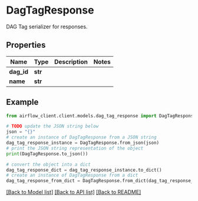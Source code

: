# DagTagResponse

DAG Tag serializer for responses.

## Properties

Name | Type | Description | Notes
------------ | ------------- | ------------- | -------------
**dag_id** | **str** |  | 
**name** | **str** |  | 

## Example

```python
from airflow_client.client.models.dag_tag_response import DagTagResponse

# TODO update the JSON string below
json = "{}"
# create an instance of DagTagResponse from a JSON string
dag_tag_response_instance = DagTagResponse.from_json(json)
# print the JSON string representation of the object
print(DagTagResponse.to_json())

# convert the object into a dict
dag_tag_response_dict = dag_tag_response_instance.to_dict()
# create an instance of DagTagResponse from a dict
dag_tag_response_from_dict = DagTagResponse.from_dict(dag_tag_response_dict)
```
[[Back to Model list]](../README.md#documentation-for-models) [[Back to API list]](../README.md#documentation-for-api-endpoints) [[Back to README]](../README.md)


